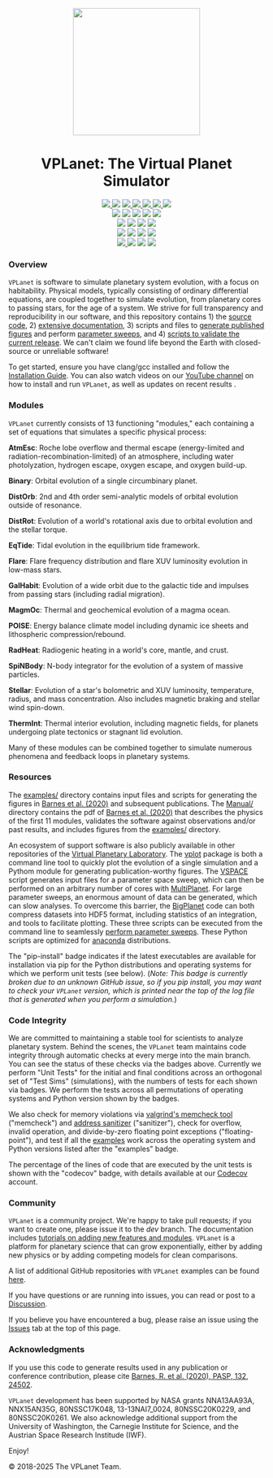 <p align="center">
  <img width = "250" src="docs/VPLanetLogo.png?raw=true"/>
</p>

<h1 align="center">VPLanet: The Virtual Planet Simulator</h1>

<p align="center">
  <a href="https://VirtualPlanetaryLaboratory.github.io/vplanet">
    <img src="https://img.shields.io/badge/Read-the_docs-blue.svg?style=flat">
  </a>
  <img src="https://github.com/VirtualPlanetaryLaboratory/vplanet/actions/workflows/docs.yml/badge.svg">  
  <a href="https://ui.adsabs.harvard.edu/abs/2019arXiv190506367B/abstract">
    <img src="https://img.shields.io/badge/Read-the_paper-orange.svg?style=flat">
  </a>
  <a href="https://VirtualPlanetaryLaboratory.github.io/vplanet/conduct.html">
    <img src="https://img.shields.io/badge/Code%20of-Conduct-black.svg">
  </a>
  <a href="https://www.youtube.com/@VPLanetCode/playlists">
    <img src="https://img.shields.io/badge/You-Tube-darkred.svg">
  </a>
   <a href="https://github.com/VirtualPlanetaryLaboratory/vplanet/discussions">
     <img src="https://img.shields.io/badge/Discussions-orange.svg">
  </a>
   <a href="https://virtualplanetarylaboratory.github.io/vplanet/authors.html">
     <img src="https://img.shields.io/badge/Authors-purple.svg">
  </a>
  
  <br>
  <img src="https://img.shields.io/badge/Unit%20Tests-19,667-darkblue.svg">
  <img src="https://github.com/VirtualPlanetaryLaboratory/vplanet/actions/workflows/tests-linux.yml/badge.svg">
  <img src="https://img.shields.io/badge/Ubuntu%2020-Python%203.6--3.12-7d93c7.svg">
  <img src="https://img.shields.io/badge/Ubuntu%2022-Python%203.7--3.12-7d93c7.svg">
  <a href="https://codecov.io/gh/VirtualPlanetaryLaboratory/vplanet">
    <img src="https://codecov.io/gh/VirtualPlanetaryLaboratory/vplanet/branch/main/graph/badge.svg?token=3LFJQO1M6H">
  </a>
  <br>
  <img src="https://github.com/VirtualPlanetaryLaboratory/vplanet/actions/workflows/tests-macos-intel.yml/badge.svg">
  <img src="https://img.shields.io/badge/MacOS%2012--13-Python%203.6--3.12-7d93c7.svg">
  <img src="https://github.com/VirtualPlanetaryLaboratory/vplanet/actions/workflows/tests-macos-silicon.yml/badge.svg">
  <img src="https://img.shields.io/badge/MacOS%2014-Python%203.8--3.12-7d93c7.svg">  
  <br>
  <img src="https://img.shields.io/badge/Test%20Sims-70-darkblue.svg">
  <img src="https://github.com/VirtualPlanetaryLaboratory/vplanet/actions/workflows/memcheck.yml/badge.svg">
  <img src="https://github.com/VirtualPlanetaryLaboratory/vplanet/actions/workflows/floatingpoint.yml/badge.svg">
  <img src="https://github.com/VirtualPlanetaryLaboratory/vplanet/actions/workflows/sanitizer.yml/badge.svg">
  <br>
  <a href="examples">
    <img src="https://img.shields.io/badge/Examples-41-darkblue.svg">
  </a>
  <img src="https://github.com/VirtualPlanetaryLaboratory/vplanet/actions/workflows/examples.yml/badge.svg">
  <img src="https://img.shields.io/badge/Ubuntu%2022-3.6%20--%203.11-7d93c7.svg">
  <img src="https://github.com/VirtualPlanetaryLaboratory/vplanet/actions/workflows/pip-install.yml/badge.svg">
</p>

### Overview

`VPLanet` is software to simulate planetary system evolution, with a focus on habitability. Physical models, typically consisting of ordinary differential equations, are coupled together to simulate evolution, from planetary cores to passing stars, for the age of a system. We strive for full transparency and reproducibility in our software, and this repository contains 1) the [source code](src), 2) [extensive documentation](https://VirtualPlanetaryLaboratory.github.io/vplanet), 3) scripts and files to [generate published figures](examples) and perform [parameter sweeps](https://virtualplanetarylaboratory.github.io/vplanet/parametersweep.html), and 4) [scripts to validate the current release](tests). We can't claim we found life beyond the Earth with closed-source or unreliable software!

To get started, ensure you have clang/gcc installed and follow the [Installation Guide](https://virtualplanetarylaboratory.github.io/vplanet/quickstart.html). You can also watch videos on our [YouTube channel](https://www.youtube.com/@VPLanetCode/playlists) on how to install and run `VPLanet`, as well as updates on recent results .

### Modules

`VPLanet` currently consists of 13 functioning "modules," each containing a set of equations
that simulates a specific physical process:

**AtmEsc**: Roche lobe overflow and thermal escape (energy-limited and radiation-recombination-limited) of an atmosphere, including water photolyzation, hydrogen
escape, oxygen escape, and oxygen build-up.

**Binary**: Orbital evolution of a single circumbinary planet.

**DistOrb**: 2nd and 4th order semi-analytic models of orbital evolution outside
of resonance.

**DistRot**: Evolution of a world's rotational axis due to orbital evolution and
the stellar torque.

**EqTide**: Tidal evolution in the equilibrium tide framework.

**Flare**: Flare frequency distribution and flare XUV luminosity evolution in low-mass stars.

**GalHabit**: Evolution of a wide orbit due to the galactic tide and impulses from
passing stars (including radial migration).

**MagmOc**: Thermal and geochemical evolution of a magma ocean.

**POISE**: Energy balance climate model including dynamic ice sheets and lithospheric
compression/rebound.

**RadHeat**: Radiogenic heating in a world's core, mantle, and crust.

**SpiNBody**: N-body integrator for the evolution of a system of massive particles.

**Stellar**: Evolution of a star's bolometric and XUV luminosity, temperature, radius, and mass concentration. Also includes magnetic braking and stellar wind spin-down.

**ThermInt**: Thermal interior evolution, including magnetic fields, for planets
undergoing plate tectonics or stagnant lid evolution.

Many of these modules can be combined together to simulate numerous phenomena and feedback loops in planetary systems.

### Resources

The [examples/](examples) directory contains input files and scripts for generating the figures in [Barnes et al. (2020)](https://ui.adsabs.harvard.edu/abs/2020PASP..132b4502B/abstract) and subsequent publications. The [Manual/](Manual) directory contains the pdf of [Barnes et al. (2020)](https://ui.adsabs.harvard.edu/abs/2020PASP..132b4502B/abstract) that describes the physics of the first 11 modules, validates the software against observations and/or past results, and includes figures from the [examples/](examples) directory. 

An ecosystem of support software is also publicly available in other repositories of the [Virtual Planetary Laboratory](https://vpl.uw.edu/). The [vplot](https://github.com/VirtualPlanetaryLaboratory/vplot) package is both a command line tool to quickly plot the evolution of a single simulation and a Pythom module for generating publication-worthy figures. The [VSPACE](https://github.com/VirtualPlanetaryLaboratory/vspace) script generates input files for a parameter space sweep, which can then be performed on an arbitrary number of cores with [MultiPlanet](https://github.com/VirtualPlanetaryLaboratory/multi-planet). For large parameter sweeps, an enormous amount of data can be generated, which can slow analyses. To overcome this barrier, the [BigPlanet](https://github.com/VirtualPlanetaryLaboratory/bigplanet) code can both compress datasets into HDF5 format, including statistics of an integration, and tools to facilitate plotting. These three scripts can be executed from the command line to seamlessly [perform parameter sweeps](https://virtualplanetarylaboratory.github.io/vplanet/parametersweep.html). These Python scripts are optimized for [anaconda](https://www.anaconda.com/) distributions. 

The "pip-install" badge indicates if the latest executables are available for installation via pip for the Python distributions and operating systems for which we perform unit tests (see below). (*Note: This badge is currently broken due to an unknown GitHub issue, so if you pip install, you may want to check your `VPLanet` version, which is printed near the top of the log file that is generated when you perform a simulation.*) 

### Code Integrity

We are committed to maintaining a stable tool for scientists to analyze planetary system. Behind the scenes, the `VPLanet` team maintains code integrity through automatic checks at every merge into the main branch. You can see the status of these checks via the badges above. Currently we perform "Unit Tests" for the initial and final conditions across an orthogonal set of "Test Sims" (simulations), with the numbers of tests for each shown via badges. We perform the tests across all permutations of operating systems and Python version shown by the badges. 

We also check for memory violations via [valgrind's memcheck tool](http://valgrind.org) ("memcheck") and [address sanitizer](https://github.com/google/sanitizers/wiki/AddressSanitizer) ("sanitizer"), check for overflow, invalid operation, and divide-by-zero floating point exceptions ("floating-point"), and test if all the [examples](examples/) work across the operating system and Python versions listed after the "examples" badge. 

The percentage of the lines of code that are executed by the unit tests is shown with the "codecov" badge, with details available at our <a href="https://codecov.io/gh/VirtualPlanetaryLaboratory/vplanet">Codecov</a> account. 

### Community

`VPLanet` is a community project. We're happy to take pull requests; if you want to create one, please issue it to the *dev* branch. The documentation includes [tutorials on adding new features and modules](https://VirtualPlanetaryLaboratory.github.io/vplanet/tutorials.html). `VPLanet` is a platform for planetary science that can grow exponentially, either by adding new physics or by adding competing models for clean comparisons.

A list of additional GitHub repositories with `VPLanet` examples can be found [here](https://VirtualPlanetaryLaboratory.github.io/vplanet/repos.html).

If you have questions or are running into issues, you can read or post to a [Discussion](discussions).

If you believe you have encountered a bug, please raise an issue using the [Issues](https://github.com/VirtualPlanetaryLaboratory/vplanet/issues) tab at the top of this page.

### Acknowledgments

If you use this code to generate results used in any publication or conference contribution, please cite [Barnes, R. et al. (2020), PASP, 132, 24502](https://ui.adsabs.harvard.edu/abs/2020PASP..132b4502B/abstract).

`VPLanet` development has been supported by NASA grants NNA13AA93A, NNX15AN35G, 80NSSC17K048, 13-13NAI7_0024, 80NSSC20K0229, and 80NSSC20K0261. We also acknowledge additional support from the University of Washington, the Carnegie Institute for Science, and the Austrian Space Research Institude (IWF).

Enjoy!

© 2018-2025 The VPLanet Team.
